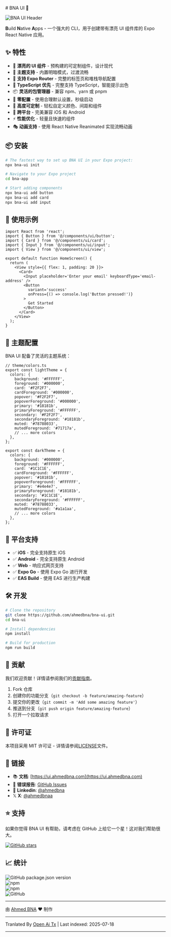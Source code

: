 <translate-content># BNA UI 🚀

![BNA UI Header](https://cdn.jsdelivr.net/gh/ahmedbna/bna-ui-demo/bna-ui-header.png)

**B**uild **N**ative **A**pps - 一个强大的 CLI，用于创建带有漂亮 UI 组件库的 Expo React Native 应用。

## ✨ 特性

- 🎨 **漂亮的 UI 组件** - 预构建的可定制组件，设计现代
- 🌙 **主题支持** - 内置明暗模式，过渡流畅
- 📱 **支持 Expo Router** - 完整的标签页和堆栈导航配置
- 🎯 **TypeScript 优先** - 完整支持 TypeScript，智能提示出色
- 📦 **灵活的包管理器** - 兼容 npm、yarn 或 pnpm
- 🚀 **零配置** - 使用合理默认设置，秒级启动
- 🔧 **高度可定制** - 轻松自定义颜色、间距和组件
- 📲 **跨平台** - 完美兼容 iOS 和 Android
- ⚡ **性能优化** - 轻量且快速的组件
- 🎭 **动画支持** - 使用 React Native Reanimated 实现流畅动画

## 📦 安装

```bash
# The fastest way to set up BNA UI in your Expo project:
npx bna-ui init

# Navigate to your Expo project
cd bna-app

# Start adding components
npx bna-ui add button
npx bna-ui add card
npx bna-ui add input
```
## 🎯 使用示例


```tsx
import React from 'react';
import { Button } from '@/components/ui/button';
import { Card } from '@/components/ui/card';
import { Input } from '@/components/ui/input';
import { View } from '@/components/ui/view';

export default function HomeScreen() {
  return (
    <View style={{ flex: 1, padding: 20 }}>
      <Card>
        <Input placeholder='Enter your email' keyboardType='email-address' />
        <Button
          variant='success'
          onPress={() => console.log('Button pressed!')}
        >
          Get Started
        </Button>
      </Card>
    </View>
  );
}
```
## 🌙 主题配置

BNA UI 配备了灵活的主题系统：


```tsx
// theme/colors.ts
export const lightTheme = {
  colors: {
    background: '#FFFFFF',
    foreground: '#000000',
    card: '#F2F2F7',
    cardForeground: '#000000',
    popover: '#F2F2F7',
    popoverForeground: '#000000',
    primary: '#18181b',
    primaryForeground: '#FFFFFF',
    secondary: '#F2F2F7',
    secondaryForeground: '#18181b',
    muted: '#78788033',
    mutedForeground: '#71717a',
    // ... more colors
  },
};

export const darkTheme = {
  colors: {
    background: '#000000',
    foreground: '#FFFFFF',
    card: '#1C1C1E',
    cardForeground: '#FFFFFF',
    popover: '#18181b',
    popoverForeground: '#FFFFFF',
    primary: '#e4e4e7',
    primaryForeground: '#18181b',
    secondary: '#1C1C1E',
    secondaryForeground: '#FFFFFF',
    muted: '#78788033',
    mutedForeground: '#a1a1aa',
    // ... more colors
  },
};
```
## 📱 平台支持

- ✅ **iOS** - 完全支持原生 iOS
- ✅ **Android** - 完全支持原生 Android
- ✅ **Web** - 响应式网页支持
- ✅ **Expo Go** - 使用 Expo Go 进行开发
- ✅ **EAS Build** - 使用 EAS 进行生产构建

## 🛠️ 开发


```bash
# Clone the repository
git clone https://github.com/ahmedbna/bna-ui.git
cd bna-ui

# Install dependencies
npm install

# Build for production
npm run build
```
## 🤝 贡献

我们欢迎贡献！详情请参阅我们的[贡献指南](https://raw.githubusercontent.com/ahmedbna/ui/main/CONTRIBUTING.md)。

1. Fork 仓库  
2. 创建你的功能分支（`git checkout -b feature/amazing-feature`）  
3. 提交你的更改（`git commit -m 'Add some amazing feature'`）  
4. 推送到分支（`git push origin feature/amazing-feature`）  
5. 打开一个拉取请求  

## 📄 许可证

本项目采用 MIT 许可证 - 详情请参阅[LICENSE](LICENSE)文件。

## 🔗 链接

- 📚 **文档**: [https://ui.ahmedbna.com](https://ui.ahmedbna.com)  
- 🐛 **错误报告**: [GitHub Issues](https://github.com/ahmedbna/ui/issues)  
- 💬 **Linkedin**: [@ahmedbna](https://www.linkedin.com/in/ahmedbna/)  
- 𝕏 **X**: [@ahmedbnaa](https://x.com/ahmedbnaa)  

## ⭐ 支持

如果你觉得 BNA UI 有帮助，请考虑在 GitHub 上给它一个星！这对我们帮助很大。

[![GitHub stars](https://img.shields.io/github/stars/ahmedbna/ui?style=social)](https://github.com/ahmedbna/ui)

## 📈 统计

![GitHub package.json version](https://img.shields.io/github/package-json/v/ahmedbna/ui)  
![npm](https://img.shields.io/npm/v/bna-ui)  
![npm](https://img.shields.io/npm/dm/bna-ui)  
![GitHub](https://img.shields.io/github/license/ahmedbna/ui)  

---

由 [Ahmed BNA](https://github.com/ahmedbna) ❤️ 制作



---

Tranlated By [Open Ai Tx](https://github.com/OpenAiTx/OpenAiTx) | Last indexed: 2025-07-18

---